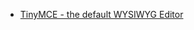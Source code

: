<!-- Help4.x:TinyMCE -->

- [TinyMCE - the default WYSIWYG
  Editor](https://docs.joomla.org/Help4.x:Editors/en "Help4.x:Editors/en")
